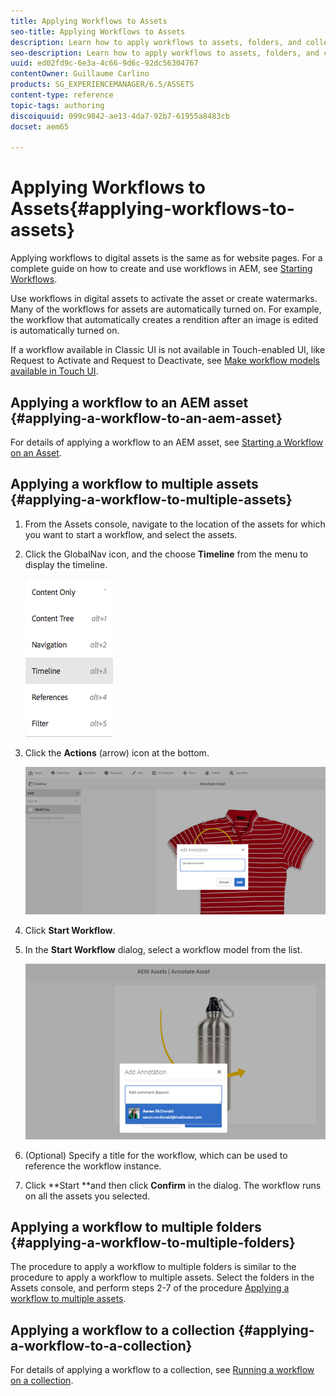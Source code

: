 ```yaml
---
title: Applying Workflows to Assets
seo-title: Applying Workflows to Assets
description: Learn how to apply workflows to assets, folders, and collections in AEM Assets.
seo-description: Learn how to apply workflows to assets, folders, and collections in AEM Assets.
uuid: ed02fd9c-6e3a-4c66-9d6c-92dc56304767
contentOwner: Guillaume Carlino
products: SG_EXPERIENCEMANAGER/6.5/ASSETS
content-type: reference
topic-tags: authoring
discoiquuid: 099c9842-ae13-4da7-92b7-61955a8483cb
docset: aem65

---
```


# Applying Workflows to Assets{#applying-workflows-to-assets}

Applying workflows to digital assets is the same as for website pages. For a complete guide on how to create and use workflows in AEM, see [Starting Workflows](/help/sites-authoring/workflows-participating.md).

Use workflows in digital assets to activate the asset or create watermarks. Many of the workflows for assets are automatically turned on. For example, the workflow that automatically creates a rendition after an image is edited is automatically turned on.

If a workflow available in Classic UI is not available in Touch-enabled UI, like Request to Activate and Request to Deactivate, see [Make workflow models available in Touch UI](/help/sites-developing/workflows-models.md#classic2touchui).

## Applying a workflow to an AEM asset {#applying-a-workflow-to-an-aem-asset}

For details of applying a workflow to an AEM asset, see [Starting a Workflow on an Asset](/help/assets/managing-assets-touch-ui.md#starting-a-workflow-on-an-asset).

## Applying a workflow to multiple assets {#applying-a-workflow-to-multiple-assets}

1. From the Assets console, navigate to the location of the assets for which you want to start a workflow, and select the assets.
1. Click the GlobalNav icon, and the choose **Timeline** from the menu to display the timeline.

   ![screen_shot_2019-03-06at123325pm](assets/screen_shot_2019-03-06at123325pm.png)

1. Click the **Actions** (arrow) icon at the bottom.

   ![chlimage_1-30](assets/chlimage_1-30.png)

1. Click **Start Workflow**.
1. In the **Start Workflow** dialog, select a workflow model from the list.

   ![chlimage_1-31](assets/chlimage_1-31.png)

1. (Optional) Specify a title for the workflow, which can be used to reference the workflow instance.
1. Click **Start **and then click **Confirm** in the dialog. The workflow runs on all the assets you selected.

## Applying a workflow to multiple folders {#applying-a-workflow-to-multiple-folders}

The procedure to apply a workflow to multiple folders is similar to the procedure to apply a workflow to multiple assets. Select the folders in the Assets console, and perform steps 2-7 of the procedure [Applying a workflow to multiple assets](/help/assets/assets-workflow.md#applying-a-workflow-to-multiple-assets).

## Applying a workflow to a collection {#applying-a-workflow-to-a-collection}

For details of applying a workflow to a collection, see [Running a workflow on a collection](/help/assets/managing-collections-touch-ui.md#running-a-workflow-on-a-collection).

